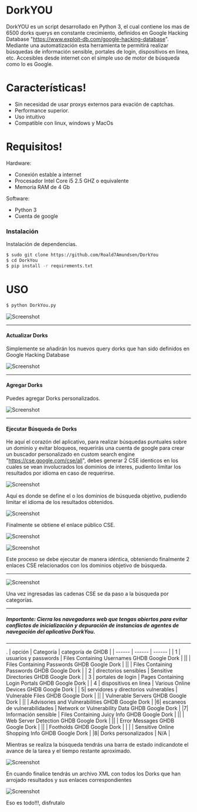 # DorkYOU


DorkYOU es un script desarrollado en Python 3, el cual contiene los mas de  6500  dorks querys en constante crecimiento, definidos en Google Hacking Database  "https://www.exploit-db.com/google-hacking-database". 
Mediante una automatización esta herramienta te permitirá realizar búsquedas de información sensible, portales de login, dispositivos en linea, etc. Accesibles desde internet con el simple uso de motor de búsqueda como lo es Google.

# Características!

  - Sin necesidad de usar proxys externos para evación de captchas.
  - Performance superior.
  - Uso intuitivo
  - Compatible con linux, windows y MacOs

# Requisitos!
Hardware:
  - Conexión estable a internet 
  - Procesador Intel Core i5 2.5 GHZ o equivalente
  - Memoria RAM de 4 Gb
  
Software:
  - Python 3
  - Cuenta de google


### Instalación

Instalación de dependencias.

```sh
$ sudo git clone https://github.com/Roald7Amundsen/DorkYou
$ cd DorkYou
$ pip install -r requirements.txt
```
# USO

```sh
$ python DorkYou.py
```

![Screenshot](img/banner.png)
***
#### Actualizar Dorks

Simplemente se añadirán los nuevos query dorks que han sido definidos en Google Hacking Database

![Screenshot](img/update.png)
***

#### Agregar Dorks

Puedes agregar Dorks personalizados.

![Screenshot](img/agregar.png)
***

#### Ejecutar Búsqueda de Dorks

He aquí el corazón del aplicativo, para realizar búsquedas puntuales sobre un dominio y evitar bloqueos, requerirás una cuenta de google para crear un buscador personalizado en custom search engine "https://cse.google.com/cse/all", debes generar 2 CSE identicos en los cuales se vean involucrados los dominios de interes, pudiento limitar los resultados por idioma en caso de requerirse.

![Screenshot](img/cseadd.png)

Aquí es donde se define el o los dominios de búsqueda objetivo, pudiendo limitar el idioma de los resultados obtenidos.

![Screenshot](img/ejemplo1.png)

Finalmente se obtiene el enlace público CSE.

![Screenshot](img/ejemplo2.png)

![Screenshot](img/ejemplo3.png)

Este proceso se debe ejecutar de manera idéntica, obteniendo finalmente 2 enlaces CSE relacionados con los dominios objetivo de búsqueda.
***
![Screenshot](img/busqueda.png)

Una vez ingresadas las cadenas CSE se da paso a la búsqueda por categorías.
***
##### Importante: Cierra los navegadores web que tengas abiertos para evitar conflictos de inicialización y depuración de instancias de agentes de navegación del aplicativo DorkYou.

***
.
| opción | Categoría | categoría de GHDB | 
| ------ | ------ | ------ |
| 1 | usuarios y passwords | Files Containing Usernames GHDB Google Dork | 
||  | Files Containing Passwords GHDB Google Dork |
||  | Files Containing Passwords GHDB Google Dork |
| 2 | directorios sensibles | Sensitive Directories GHDB Google Dork |
| 3 | portales de login | Pages Containing Login Portals GHDB Google Dork |
| 4 | dispositivos en linea | Various Online Devices GHDB Google Dork |
| 5| servidores y directorios vulnerables | Vulnerable Files GHDB Google Dork |
||  | Vulnerable Servers GHDB Google Dork |
||  | Advisories and Vulnerabilities GHDB Google Dork |
|6| escaneos de vulnerabilidades | Network or Vulnerability Data GHDB Google Dork |
|7| Información sensible | Files Containing Juicy Info GHDB Google Dork |
||  | Web Server Detection GHDB Google Dork |
||  | Error Messages GHDB Google Dork |
||  | Footholds GHDB Google Dork |
| | | Sensitive Online Shopping Info GHDB Google Dork |
|8| Dorks personalizados | N/A |

Mientras se realiza la búsqueda tendrás una barra de estado indicandote el avance de la tarea y el tiempo restante aproximado.

![Screenshot](img/estado.png)

En cuando finalice tendrás un archivo XML con todos los Dorks que han arrojado resultados y sus enlaces correspondientes

![Screenshot](img/resultados.png)

Eso es todo!!!, disfrutalo